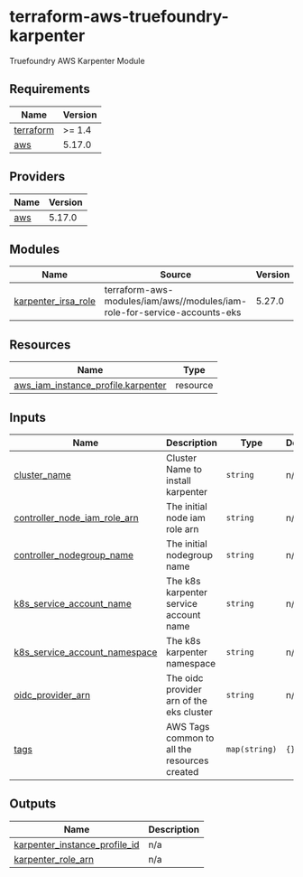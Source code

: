 # terraform-aws-truefoundry-karpenter
Truefoundry AWS Karpenter Module

<!-- BEGIN_TF_DOCS -->
## Requirements

| Name | Version |
|------|---------|
| <a name="requirement_terraform"></a> [terraform](#requirement\_terraform) | >= 1.4 |
| <a name="requirement_aws"></a> [aws](#requirement\_aws) | 5.17.0 |

## Providers

| Name | Version |
|------|---------|
| <a name="provider_aws"></a> [aws](#provider\_aws) | 5.17.0 |

## Modules

| Name | Source | Version |
|------|--------|---------|
| <a name="module_karpenter_irsa_role"></a> [karpenter\_irsa\_role](#module\_karpenter\_irsa\_role) | terraform-aws-modules/iam/aws//modules/iam-role-for-service-accounts-eks | 5.27.0 |

## Resources

| Name | Type |
|------|------|
| [aws_iam_instance_profile.karpenter](https://registry.terraform.io/providers/hashicorp/aws/5.17.0/docs/resources/iam_instance_profile) | resource |

## Inputs

| Name | Description | Type | Default | Required |
|------|-------------|------|---------|:--------:|
| <a name="input_cluster_name"></a> [cluster\_name](#input\_cluster\_name) | Cluster Name to install karpenter | `string` | n/a | yes |
| <a name="input_controller_node_iam_role_arn"></a> [controller\_node\_iam\_role\_arn](#input\_controller\_node\_iam\_role\_arn) | The initial node iam role arn | `string` | n/a | yes |
| <a name="input_controller_nodegroup_name"></a> [controller\_nodegroup\_name](#input\_controller\_nodegroup\_name) | The initial nodegroup name | `string` | n/a | yes |
| <a name="input_k8s_service_account_name"></a> [k8s\_service\_account\_name](#input\_k8s\_service\_account\_name) | The k8s karpenter service account name | `string` | n/a | yes |
| <a name="input_k8s_service_account_namespace"></a> [k8s\_service\_account\_namespace](#input\_k8s\_service\_account\_namespace) | The k8s karpenter namespace | `string` | n/a | yes |
| <a name="input_oidc_provider_arn"></a> [oidc\_provider\_arn](#input\_oidc\_provider\_arn) | The oidc provider  arn of the eks cluster | `string` | n/a | yes |
| <a name="input_tags"></a> [tags](#input\_tags) | AWS Tags common to all the resources created | `map(string)` | `{}` | no |

## Outputs

| Name | Description |
|------|-------------|
| <a name="output_karpenter_instance_profile_id"></a> [karpenter\_instance\_profile\_id](#output\_karpenter\_instance\_profile\_id) | n/a |
| <a name="output_karpenter_role_arn"></a> [karpenter\_role\_arn](#output\_karpenter\_role\_arn) | n/a |
<!-- END_TF_DOCS -->